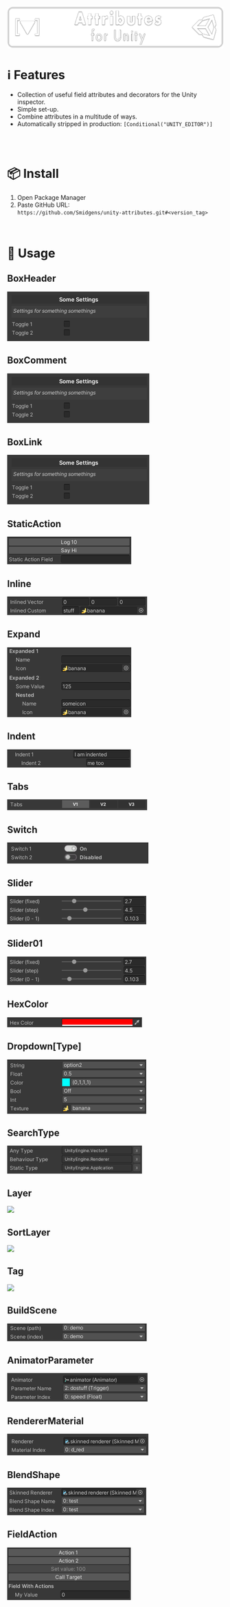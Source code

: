 ![](/.github/.banner.png?raw=true "")

<!--
snippets


<details>
  <summary>
    ⌨️ Code
  </summary>
  

</details>

-->


# ℹ️ Features

* Collection of useful field attributes and decorators for the Unity inspector.
* Simple set-up.
* Combine attributes in a multitude of ways.
* Automatically stripped in production: `[Conditional("UNITY_EDITOR")]`

<br/>

<br/>

# 📦 Install

1. Open Package Manager
2. Paste GitHub URL:\
`https://github.com/Smidgens/unity-attributes.git#<version_tag>`


<br/>

# 🚀 Usage


<!--======================================================-->

## BoxHeader

<img src="/.github/preview/decorators.png" />


<!--======================================================-->
</br>
<!--======================================================-->

## BoxComment

<img src="/.github/preview/decorators.png" />


<!--======================================================-->
</br>
<!--======================================================-->

## BoxLink

<img src="/.github/preview/decorators.png" />


<!--======================================================-->
</br>
<!--======================================================-->


## StaticAction

<img src="/.github/preview/staticaction.png" />


<!--======================================================-->
</br>
<!--======================================================-->


## Inline

<img src="/.github/preview/inlined.png" />


<!--======================================================-->
</br>
<!--======================================================-->

## Expand

<img src="/.github/preview/expand.png" />


<!--======================================================-->
</br>
<!--======================================================-->

## Indent

<img src="/.github/preview/indent.png" />


<!--======================================================-->
</br>
<!--======================================================-->


## Tabs

<img src="/.github/preview/tabs.png" />


<!--======================================================-->
</br>
<!--======================================================-->

## Switch

<img src="/.github/preview/switch.png" />


<!--======================================================-->
</br>
<!--======================================================-->

## Slider

<img src="/.github/preview/sliders.png" />


<!--======================================================-->
</br>
<!--======================================================-->

## Slider01

<img src="/.github/preview/sliders.png" />


<!--======================================================-->
</br>
<!--======================================================-->


## HexColor

<img src="/.github/preview/hexcolor.png" />


<!--======================================================-->
</br>
<!--======================================================-->

## Dropdown[Type]

<img src="/.github/preview/options.png" />


<!--======================================================-->
</br>
<!--======================================================-->


## SearchType

<img src="/.github/preview/assemblytype.png" />


<!--======================================================-->
</br>
<!--======================================================-->


## Layer

<img src="/.github/preview/layers.png" />


<!--======================================================-->
</br>
<!--======================================================-->


## SortLayer

<img src="/.github/preview/layers.png" />


<!--======================================================-->
</br>
<!--======================================================-->

## Tag

<img src="/.github/preview/layers.png" />


<!--======================================================-->
</br>
<!--======================================================-->

## BuildScene

<img src="/.github/preview/buildscene.png" />


<!--======================================================-->
</br>
<!--======================================================-->



## AnimatorParameter

<img src="/.github/preview/animatorparameter.png" />


<!--======================================================-->
</br>
<!--======================================================-->


## RendererMaterial

<img src="/.github/preview/renderermaterial.png" />


<!--======================================================-->
</br>
<!--======================================================-->

## BlendShape

<img src="/.github/preview/blendshape.png" />


<!--======================================================-->
</br>
<!--======================================================-->

## FieldAction

<img src="/.github/preview/fieldaction.png" />

<!--======================================================-->
</br>
<!--======================================================-->





